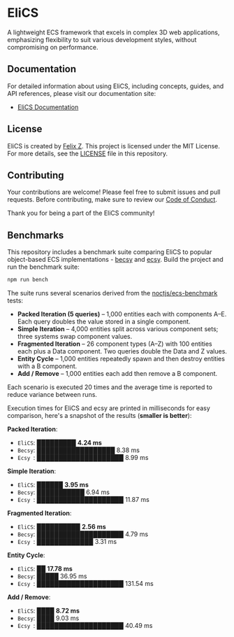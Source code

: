 # EliCS

A lightweight ECS framework that excels in complex 3D web applications, emphasizing flexibility to suit various development styles, without compromising on performance.

## Documentation

For detailed information about using EliCS, including concepts, guides, and API references, please visit our documentation site:

- [EliCS Documentation](https://elixr-games.github.io/elics/)

## License

EliCS is created by [Felix Z](https://github.com/felixtrz). This project is licensed under the MIT License. For more details, see the [LICENSE](LICENSE) file in this repository.

## Contributing

Your contributions are welcome! Please feel free to submit issues and pull requests. Before contributing, make sure to review our [Code of Conduct](CODE_OF_CONDUCT.md).

Thank you for being a part of the EliCS community!

## Benchmarks

This repository includes a benchmark suite comparing EliCS to popular object-based ECS implementations - [becsy](https://lastolivegames.github.io/becsy/) and [ecsy](https://ecsyjs.github.io/ecsy/). Build the project and run the benchmark suite:

```bash
npm run bench
```

The suite runs several scenarios derived from the [noctjs/ecs-benchmark](https://github.com/noctjs/ecs-benchmark) tests:

- **Packed Iteration (5 queries)** – 1,000 entities each with components A–E. Each query doubles the value stored in a single component.
- **Simple Iteration** – 4,000 entities split across various component sets; three systems swap component values.
- **Fragmented Iteration** – 26 component types (A–Z) with 100 entities each plus a Data component. Two queries double the Data and Z values.
- **Entity Cycle** – 1,000 entities repeatedly spawn and then destroy entities with a B component.
- **Add / Remove** – 1,000 entities each add then remove a B component.

Each scenario is executed 20 times and the average time is reported to reduce variance between runs.

Execution times for EliCS and ecsy are printed in milliseconds for easy comparison, here's a snapshot of the results (**smaller is better**):

<!-- benchmark-start -->

**Packed Iteration**:
  - `EliCS`: █████████ **4.24 ms**
  - `Becsy`: ██████████████████ 8.38 ms
  - `Ecsy `: ████████████████████ 8.99 ms

**Simple Iteration**:
  - `EliCS`: ██████ **3.95 ms**
  - `Becsy`: ███████████ 6.94 ms
  - `Ecsy `: ████████████████████ 11.87 ms

**Fragmented Iteration**:
  - `EliCS`: ██████████ **2.56 ms**
  - `Becsy`: ████████████████████ 4.79 ms
  - `Ecsy `: █████████████ 3.31 ms

**Entity Cycle**:
  - `EliCS`: ██ **17.78 ms**
  - `Becsy`: █████ 36.95 ms
  - `Ecsy `: ████████████████████ 131.54 ms

**Add / Remove**:
  - `EliCS`: ████ **8.72 ms**
  - `Becsy`: ████ 9.03 ms
  - `Ecsy `: ████████████████████ 40.49 ms
<!-- benchmark-end -->
